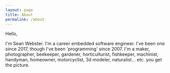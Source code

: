 ```yaml
---
layout: page
title: About
permalink: /about
---
```


Hello,

I'm Sean Webster. I'm a career embedded software engineer. I've been one since 2017, though I've been 'programming' 
since 2007. I'm a maker, photographer, beekeeper, gardener, horticulturist, fishkeeper, machinist, handyman, homeowner,
motorcyclist, 3d modeler, naturalist... etc. you get the picture.